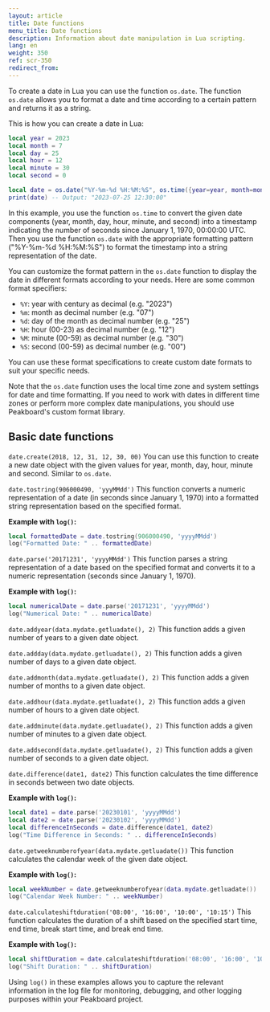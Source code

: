 ```yaml
---
layout: article
title: Date functions
menu_title: Date functions
description: Information about date manipulation in Lua scripting.
lang: en
weight: 350
ref: scr-350
redirect_from:
---
```


To create a date in Lua you can use the function `os.date`.
The function `os.date` allows you to format a date and time according to a certain pattern and returns it as a string.

This is how you can create a date in Lua:

```lua
local year = 2023
local month = 7
local day = 25
local hour = 12
local minute = 30
local second = 0

local date = os.date("%Y-%m-%d %H:%M:%S", os.time({year=year, month=month, day=day, hour=hour, min=minute, sec=second}))
print(date) -- Output: "2023-07-25 12:30:00"
```

In this example, you use the function `os.time` to convert the given date components (year, month, day, hour, minute, and second) into a timestamp indicating the number of seconds since January 1, 1970, 00:00:00 UTC. Then you use the function `os.date` with the appropriate formatting pattern ("%Y-%m-%d %H:%M:%S") to format the timestamp into a string representation of the date.

You can customize the format pattern in the `os.date` function to display the date in different formats according to your needs. Here are some common format specifiers:

* `%Y`: year with century as decimal (e.g. "2023")
* `%m`: month as decimal number (e.g. "07")
* `%d`: day of the month as decimal number (e.g. "25")
* `%H`: hour (00-23) as decimal number (e.g. "12")
* `%M`: minute (00-59) as decimal number (e.g. "30")
* `%S`: second (00-59) as decimal number (e.g. "00")

You can use these format specifications to create custom date formats to suit your specific needs.

Note that the `os.date` function uses the local time zone and system settings for date and time formatting. If you need to work with dates in different time zones or perform more complex date manipulations, you should use Peakboard's custom format library.

## Basic date functions

`date.create(2018, 12, 31, 12, 30, 00)`
You can use this function to create a new date object with the given values for year, month, day, hour, minute and second. Similar to `os.date`.

`date.tostring(906000490, 'yyyMMdd')`
This function converts a numeric representation of a date (in seconds since January 1, 1970) into a formatted string representation based on the specified format.

**Example with `log()`:**

```lua
local formattedDate = date.tostring(906000490, 'yyyyMMdd')
log("Formatted Date: " .. formattedDate)
```

`date.parse('20171231', 'yyyyMMdd')`
This function parses a string representation of a date based on the specified format and converts it to a numeric representation (seconds since January 1, 1970).

**Example with `log()`:**

```lua
local numericalDate = date.parse('20171231', 'yyyyMMdd')
log("Numerical Date: " .. numericalDate)
```

`date.addyear(data.mydate.getluadate(), 2)`
This function adds a given number of years to a given date object.

`date.addday(data.mydate.getluadate(), 2)`
This function adds a given number of days to a given date object.

`date.addmonth(data.mydate.getluadate(), 2)`
This function adds a given number of months to a given date object.

`date.addhour(data.mydate.getluadate(), 2)`
This function adds a given number of hours to a given date object.

`date.addminute(data.mydate.getluadate(), 2)`
This function adds a given number of minutes to a given date object.

`date.addsecond(data.mydate.getluadate(), 2)`
This function adds a given number of seconds to a given date object.

`date.difference(date1, date2)`
This function calculates the time difference in seconds between two date objects.

**Example with `log()`:**

```lua
local date1 = date.parse('20230101', 'yyyyMMdd')
local date2 = date.parse('20230102', 'yyyyMMdd')
local differenceInSeconds = date.difference(date1, date2)
log("Time Difference in Seconds: " .. differenceInSeconds)
```

`date.getweeknumberofyear(data.mydate.getluadate())`
This function calculates the calendar week of the given date object.

**Example with `log()`:**

```lua
local weekNumber = date.getweeknumberofyear(data.mydate.getluadate())
log("Calendar Week Number: " .. weekNumber)
```

`date.calculateshiftduration('08:00', '16:00', '10:00', '10:15')`
This function calculates the duration of a shift based on the specified start time, end time, break start time, and break end time.

**Example with `log()`:**

```lua
local shiftDuration = date.calculateshiftduration('08:00', '16:00', '10:00', '10:15')
log("Shift Duration: " .. shiftDuration)
```

Using `log()` in these examples allows you to capture the relevant information in the log file for monitoring, debugging, and other logging purposes within your Peakboard project.
